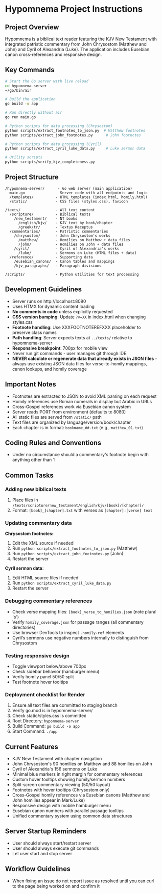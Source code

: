 # Hypomnema Project Instructions

## Project Overview
Hypomnema is a biblical text reader featuring the KJV New Testament with integrated patristic commentary from John Chrysostom (Matthew and John) and Cyril of Alexandria (Luke). The application includes Eusebian canon cross-references and responsive design.

## Key Commands
```bash
# Start the Go server with live reload
cd hypomnema-server
~/go/bin/air

# Build the application
go build -o app

# Run directly without air
go run main.go

# Python scripts for data processing (Chrysostom)
python scripts/extract_footnotes_to_json.py  # Matthew footnotes
python scripts/extract_john_footnotes.py      # John footnotes

# Python scripts for data processing (Cyril)
python scripts/extract_cyril_luke_data.py     # Luke sermon data

# Utility scripts
python scripts/verify_kjv_completeness.py
```

## Project Structure
```
/hypomnema-server/      - Go web server (main application)
  main.go              - Server code with all endpoints and logic
  /templates/          - HTML templates (index.html, homily.html)
  /static/             - CSS files (styles.css), favicon
  
/texts/                - All text content
  /scripture/          - Biblical texts
    /new_testament/    - NT books
      /english/kjv/    - KJV text by book/chapter
      /greek/tr/       - Textus Receptus
  /commentaries/       - Patristic commentaries
    /chrysostom/       - John Chrysostom's works
      /matthew/        - Homilies on Matthew + data files
      /john/           - Homilies on John + data files
    /cyril/            - Cyril of Alexandria's works
      /luke/           - Sermons on Luke (HTML files + data)
  /reference/          - Supporting data
    /eusebian_canons/  - Canon tables and mappings
    /kjv_paragraphs/   - Paragraph divisions

/scripts/              - Python utilities for text processing
```

## Development Guidelines
- Server runs on http://localhost:8080
- Uses HTMX for dynamic content loading
- **No comments in code** unless explicitly requested
- **CSS version bumping**: Update `?v=XX` in index.html when changing styles.css
- **Footnote handling**: Use XXXFOOTNOTEREFXXX placeholder to preserve class names
- **Path handling**: Server expects texts at `../texts/` relative to hypomnema-server
- **Responsive breakpoint**: 700px for mobile view
- Never run git commands - user manages git through IDE
- **NEVER calculate or regenerate data that already exists in JSON files** - always use existing JSON data files for verse-to-homily mappings, canon lookups, and homily coverage

## Important Notes
- Footnotes are extracted to JSON to avoid XML parsing on each request
- Homily references use Roman numerals in display but Arabic in URLs
- Cross-Gospel references work via Eusebian canon system
- Server reads PORT from environment (defaults to 8080)
- All static files are served from `/static/` path
- Text files are organized by language/version/book/chapter
- Each chapter is in format: `bookname_##.txt` (e.g., `matthew_01.txt`)

## Coding Rules and Conventions
- Under no circumstance should a commentary's footnote begin with anything other than 1

## Common Tasks

### Adding new biblical texts
1. Place files in `/texts/scripture/new_testament/english/kjv/[book]/[chapter]/`
2. Format: `[book]_[chapter].txt` with verses as `[chapter]:[verse] text`

### Updating commentary data
**Chrysostom footnotes:**
1. Edit the XML source if needed
2. Run `python scripts/extract_footnotes_to_json.py` (Matthew)
3. Run `python scripts/extract_john_footnotes.py` (John)
4. Restart the server

**Cyril sermon data:**
1. Edit HTML source files if needed
2. Run `python scripts/extract_cyril_luke_data.py`
3. Restart the server

### Debugging commentary references
- Check verse mapping files: `[book]_verse_to_homilies.json` (note plural 's')
- Verify `homily_coverage.json` for passage ranges (all commentary directories)
- Use browser DevTools to inspect `.homily-ref` elements
- Cyril's sermons use negative numbers internally to distinguish from Chrysostom

### Testing responsive design
- Toggle viewport below/above 700px
- Check sidebar behavior (hamburger menu)
- Verify homily panel 50/50 split
- Test footnote hover tooltips

### Deployment checklist for Render
1. Ensure all text files are committed to staging branch
2. Verify go.mod is in hypomnema-server/
3. Check static/styles.css is committed
4. Root Directory: `hypomnema-server`
5. Build Command: `go build -o app`
6. Start Command: `./app`

## Current Features
- KJV New Testament with chapter navigation
- John Chrysostom's 90 homilies on Matthew and 88 homilies on John
- Cyril of Alexandria's 156 sermons on Luke
- Minimal blue markers in right margin for commentary references
- Custom hover tooltips showing homily/sermon numbers
- Split-screen commentary viewing (50/50 layout)
- Footnotes with hover tooltips (Chrysostom only)
- Cross-Gospel homily references via Eusebian canons (Matthew and John homilies appear in Mark/Luke)
- Responsive design with mobile hamburger menu
- Eusebian canon numbers with parallel passage tooltips
- Unified commentary system using common data structures

## Server Startup Reminders
- User should always start/restart server
- User should always execute git commands
- Let user start and stop server

## Workflow Guidelines
- When fixing an issue do not report issue as resolved until you can curl to the page being worked on and confirm it